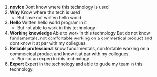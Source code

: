 1. **novice** Dont know where this technology is used
2. **Why** Know where this tech is used
    * But have not written hello world
3. **Hello** Written hello world program in it
    * But not able to work in this technology
4. **Working knowledge** Able to work in this technology
    But do not know fundamentals, not comfortable working on a commertical product and dont know it at par with my collegues.
5. **Reliable professional** know fundamentals, comfortable working on a commercical product and know it at par with my collegues.
    * But not an expert in this technology
6. **Expert** Expert in the technology and able to guide my team in this technology.
